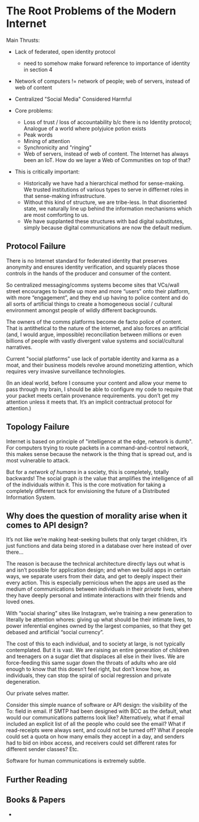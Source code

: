 The Root Problems of the Modern Internet
========================================

Main Thrusts:
  * Lack of federated, open identity protocol
     - need to somehow make forward reference to importance of identity in section 4
  
  * Network of computers != network of people; web of servers, instead of web of content
  
  * Centralized "Social Media" Considered Harmful

  * Core problems:
    * Loss of trust / loss of accountability b/c there is no Identity protocol; Analogue of a world where polyjuice potion exists
    * Peak words
    * Mining of attention
    * Synchronicity and "ringing"
    * Web of servers, instead of web of content. The Internet has always been an IoT. How do we layer a Web of Communities on top of that?

  * This is critically important:

    * Historically we have had a hierarchical method for sense-making.  We trusted institutions of various types to serve in differnet roles in that sense-making infrastructure.
    * Without this kind of structure, we are tribe-less.  In that disoriented state, we naturally line up behind the information mechanisms which are most comforting to us.
    * We have supplanted these structures with bad digital substitutes, simply because digital communications are now the default medium.


Protocol Failure
----------------

There is no Internet standard for federated identity that preserves anonymity and ensures identity verification, and squarely places those controls in the hands of the producer and consumer of the content.

So centralized messaging/comms systems become sites that VCs/wall street encourages to bundle up more and more “users” onto their platform, with more “engagement”, and they end up having to police content and do all sorts of artificial things to create a homogeneous social / cultural environment amongst people of wildly different backgrounds.

The owners of the comms platforms become de facto police of content. That is antithetical to the nature of the internet, and also forces an artificial (and, I would argue, impossible) reconciliation between millions or even billions of people with vastly divergent value systems and social/cultural narratives.

Current "social platforms" use lack of portable identity and karma as a moat, and their business models revolve around monetizing attention, which requires very invasive surveillance technologies.

(In an ideal world, before I consume your content and allow your meme to pass through my brain, I should be able to configure my code to require that your packet meets certain provenance requirements. you don’t get my attention unless it meets that.  It’s an implicit contractual protocol for attention.)


Topology Failure
----------------

Internet is based on principle of "intelligence at the edge, network is dumb". For computers trying to route packets in a command-and-control network, this makes sense because the network is the thing that is spread out, and is most vulnerable to attack.

But for a *network of humans* in a society, this is completely, totally backwards!  The social graph *is* the value that amplifies the intelligence of all of the individuals within it.  This is the core motivation for taking a completely different tack for envisioning the future of a Distributed Information System.


Why does the question of morality arise when it comes to API design?
--------------------------------------------------------------------

It’s not like we’re making heat-seeking bullets that only target children, it’s just functions and data being stored in a database over here instead of over there…

The reason is because the technical architecture directly lays out what is and isn’t possible for application design; and when we build apps in certain ways, we separate users from their data, and get to deeply inspect their every action.  This is especially pernicious when the apps are used as the medium of communications between individuals in their *private* lives, where they have deeply personal and intimate interactions with their friends and loved ones.

With “social sharing” sites like Instagram, we’re training a new generation to literally be attention whores: giving up what should be their intimate lives, to power inferential engines owned by the largest companies, so that they get debased and artificial “social currency”.

The cost of this to each individual, and to society at large, is not typically contemplated.  But it is vast.  We are raising an entire generation of children and teenagers on a sugar diet that displaces all else in their lives.  We are force-feeding this same sugar down the throats of adults who are old enough to know that this doesn’t feel right, but don’t know how, as individuals, they can stop the spiral of social regression and private degeneration.

Our private selves matter.

Consider this simple nuance of software or API design: the visibility of the To: field in email. If SMTP had been designed with BCC as the default, what would our communications patterns look like? Alternatively, what if email included an explicit list of all the people who could see the email? What if read-receipts were always sent, and could not be turned off? What if people could set a quota on how many emails they accept in a day, and senders had to bid on inbox access, and receivers could set different rates for different sender classes? Etc.

Software for human communications is extremely subtle.



Further Reading
---------------


Books & Papers
--------------

 * 


